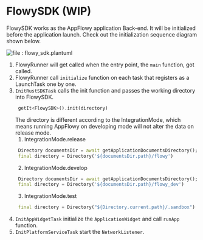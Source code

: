 # FlowySDK (WIP)

FlowySDK works as the AppFlowy application Back-end. It will be initialized before the application launch. Check out the initialization sequence diagram shown below.

![file : flowy_sdk.plantuml](https://raw.githubusercontent.com/AppFlowy-IO/docs/main/uml/output/FlowySDK-Initialization.svg)

1. FlowyRunner will get called when the entry point, the `main` function, got called.
2. FlowyRunner call `initialize` function on each task that registers as a LaunchTask one by one.
3. `InitRustSDKTask` calls the init function and passes the working directory into FlowySDK.
   ```dart
    getIt<FlowySDK>().init(directory)
    ``` 
   The directory is different according to the IntegrationMode, which means running AppFlowy on
   developing mode will not alter the data on release mode. 
   1. IntegrationMode.release
   ```dart
    Directory documentsDir = await getApplicationDocumentsDirectory();
    final directory = Directory('${documentsDir.path}/flowy')
    ``` 
   2. IntegrationMode.develop
   ```dart
    Directory documentsDir = await getApplicationDocumentsDirectory();
    final directory = Directory('${documentsDir.path}/flowy_dev')
    ``` 
   3. IntegrationMode.test
   ```dart
    final directory = Directory("${Directory.current.path}/.sandbox")
    ```
5. `InitAppWidgetTask` initialize the `ApplicationWidget` and call `runApp` function.
6. `InitPlatformServiceTask` start the `NetworkListener`.




